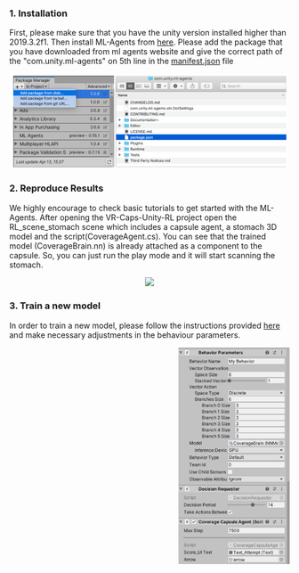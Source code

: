 ### 1. Installation
First, please make sure that you have the unity version installed higher than 2019.3.2f1. Then install ML-Agents from [here](https://github.com/Unity-Technologies/ml-agents). Please add the package that you have downloaded from ml agents website and give the correct path of the "com.unity.ml-agents" on 5th line in the [manifest.json](Packages/manifest.json) file

<p align="center">
  <img src="../img/ml-agents-package-add.png" width=500//>
  
### 2. Reproduce Results

We highly encourage to check basic tutorials to get started with the ML-Agents. After opening the VR-Caps-Unity-RL project open the RL_scene_stomach scene which includes a capsule agent, a stomach 3D model and the script(CoverageAgent.cs). You can see that the trained model (CoverageBrain.nn) is already attached as a component to the capsule. So, you can just run the play mode and it will start scanning the stomach.

<p align="center">
  <img src="../img/capsulecoverage.gif" width=500//>

### 3. Train a new model
In order to train a new model, please follow the instructions provided [here](https://github.com/Unity-Technologies/ml-agents/blob/master/docs/Training-ML-Agents.md) and make necessary adjustments in the behaviour parameters.
</p>
<img align="right" src="../img/capsuleagent.png" width="200">
